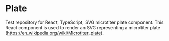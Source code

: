 # Plate
Test repository for React, TypeScript, SVG microtiter plate component.
This React component is used to render an SVG representing a microtiter plate (https://en.wikipedia.org/wiki/Microtiter_plate).
